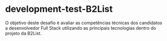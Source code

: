 # development-test-B2List
O objetivo deste desafio é avaliar as competências técnicas dos candidatos a desenvolvedor Full Stack utilizando as principais tecnologias dentro do projeto da B2List.
